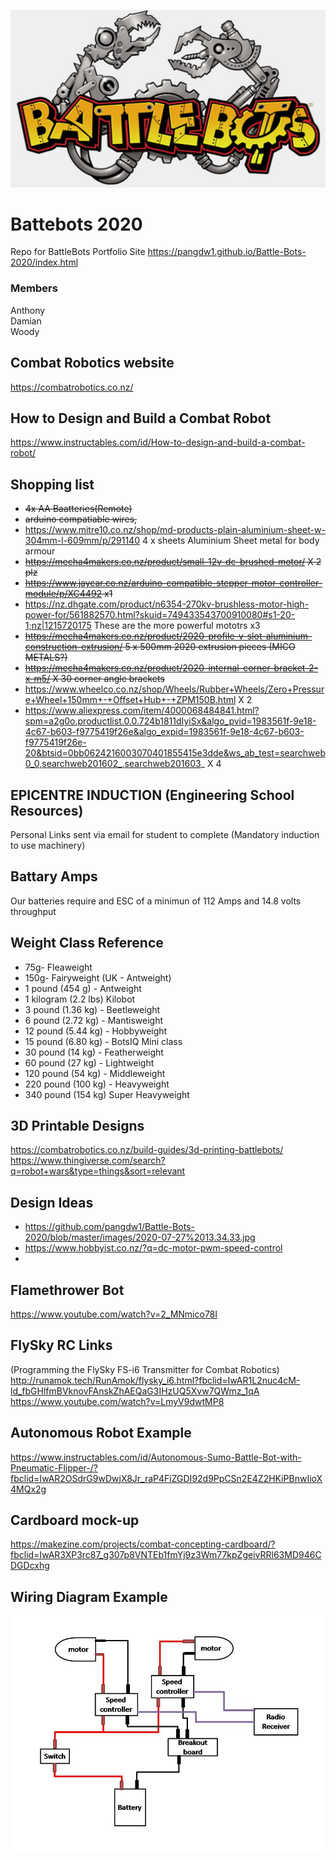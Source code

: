 ![webot image](https://github.com/pangdw1/Battle-Bots-2020/blob/master/images/Battlebots_logo.jpg)

# Battebots 2020
Repo for BattleBots
Portfolio Site https://pangdw1.github.io/Battle-Bots-2020/index.html

### Members
Anthony
</br>
Damian
</br>
Woody

## Combat Robotics website
https://combatrobotics.co.nz/

## How to Design and Build a Combat Robot
https://www.instructables.com/id/How-to-design-and-build-a-combat-robot/

## Shopping list
* ~~4x AA Baatteries(Remote)~~
* ~~arduino compatiable wires,~~
* https://www.mitre10.co.nz/shop/md-products-plain-aluminium-sheet-w-304mm-l-609mm/p/291140 4 x sheets Aluminium Sheet metal for body armour
* ~~https://mecha4makers.co.nz/product/small-12v-dc-brushed-motor/ X 2 plz~~
* ~~https://www.jaycar.co.nz/arduino-compatible-stepper-motor-controller-module/p/XC4492 x1~~
* https://nz.dhgate.com/product/n6354-270kv-brushless-motor-high-power-for/561882570.html?skuid=749433543700910080#s1-20-1;nz|1215720175 These are the more powerful mototrs x3
* ~~https://mecha4makers.co.nz/product/2020-profile-v-slot-aluminium-construction-extrusion/ 5 x 500mm 2020 extrusion pieces (MICO METALS?)~~
* ~~https://mecha4makers.co.nz/product/2020-internal-corner-bracket-2-x-m5/ X 30 corner angle brackets~~
* https://www.wheelco.co.nz/shop/Wheels/Rubber+Wheels/Zero+Pressure+Wheel+150mm+-+Offset+Hub+-+ZPM150B.html X 2
* https://www.aliexpress.com/item/4000068484841.html?spm=a2g0o.productlist.0.0.724b1811dIyiSx&algo_pvid=1983561f-9e18-4c67-b603-f9775419f26e&algo_expid=1983561f-9e18-4c67-b603-f9775419f26e-20&btsid=0bb0624216003070401855415e3dde&ws_ab_test=searchweb0_0,searchweb201602_,searchweb201603_ X 4

## EPICENTRE INDUCTION (Engineering School Resources)
Personal Links sent via email for student to complete (Mandatory induction to use machinery)

## Battary Amps
Our batteries require and ESC of a minimun of 112 Amps and 14.8 volts throughput

## Weight Class Reference

* 75g- Fleaweight
* 150g- Fairyweight (UK - Antweight)
* 1 pound (454 g) - Antweight
* 1 kilogram (2.2 lbs) Kilobot
* 3 pound (1.36 kg) - Beetleweight
* 6 pound (2.72 kg) - Mantisweight
* 12 pound (5.44 kg) - Hobbyweight
* 15 pound (6.80 kg) - BotsIQ Mini class
* 30 pound (14 kg) - Featherweight
* 60 pound (27 kg) - Lightweight
* 120 pound (54 kg) - Middleweight
* 220 pound (100 kg) - Heavyweight
* 340 pound (154 kg) Super Heavyweight

## 3D Printable Designs
https://combatrobotics.co.nz/build-guides/3d-printing-battlebots/ <br />
https://www.thingiverse.com/search?q=robot+wars&type=things&sort=relevant

## Design Ideas

* https://github.com/pangdw1/Battle-Bots-2020/blob/master/images/2020-07-27%2013.34.33.jpg
* https://www.hobbyist.co.nz/?q=dc-motor-pwm-speed-control
*

## Flamethrower Bot
https://www.youtube.com/watch?v=2_MNmico78I

## FlySky RC Links

(Programming the FlySky FS-i6 Transmitter for Combat Robotics) <br />
http://runamok.tech/RunAmok/flysky_i6.html?fbclid=IwAR1L2nuc4cM-ld_fbGHlfmBVknovFAnskZhAEQaG3IHzUQ5Xvw7QWmz_1qA <br />
https://www.youtube.com/watch?v=LmyV9dwtMP8 <br />


## Autonomous Robot Example

https://www.instructables.com/id/Autonomous-Sumo-Battle-Bot-with-Pneumatic-Flipper-/?fbclid=IwAR2OSdrG9wDwjX8Jr_raP4FiZGDI92d9PpCSn2E4Z2HKiPBnwIioX4MQx2g <br />

## Cardboard mock-up

https://makezine.com/projects/combat-concepting-cardboard/?fbclid=IwAR3XP3rc87_g307p8VNTEb1fmYj9z3Wm77kpZgeivRRl63MD946CDGDcxhg <br />

## Wiring Diagram Example
![wiring image](https://github.com/pangdw1/Battle-Bots-2020/blob/master/images/WiringControlsCombatRobot.jpg)

